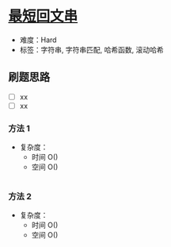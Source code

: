 # [最短回文串](https://leetcode-cn.com/problems/shortest-palindrome/)

- 难度：Hard
- 标签：字符串, 字符串匹配, 哈希函数, 滚动哈希

## 刷题思路

- [ ] xx
- [ ] xx

### 方法 1

- 复杂度：
    - 时间 O()
    - 空间 O()

``` js

```

### 方法 2

- 复杂度：
    - 时间 O()
    - 空间 O()

``` js

```
